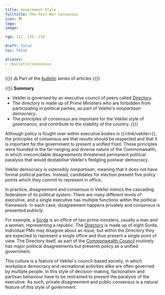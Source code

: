 ```yaml
---
title: Government Style
fulltitle: The Post-War Consensus
icon: 🏞️
logo:
image:

rgb: 117, 135, 218

draft: false
toc: false

aliases:
- /bulletin/consensus
---
```

{{<hint>}}
߷ Part of the *[bulletin](/bulletin/)* series of articles
{{</hint>}}

{{<hint panel>}}
**Summary**

* Vekllei is governed by an executive council of peers called [Directory](/directory/).
* The directory is made up of Prime Ministers who are forbidden from participating in political parties, as part of Vekllei's *nonpartisan democracy*.
* The principles of consensus are important for the Vekllei style of governance, and contribute to the stability of the country.
{{</hint>}}

Although policy is fought over within executive bodies in {{<link/vekllei>}}, the principles of consensus are that results should be respected and that it is important for the government to present a unified front. These principles were founded in the far-ranging and diverse nature of the Commonwealth, in which irreconcilable disagreements threatened permanent political paralysis that would destabilise Vekllei's fledgling postwar democracy.

Vekllei democracy is ostensibly *nonpartisan*, meaning that it does not have formal political parties. Instead, candidates for election present five policy points which they commit to represent in office.

In practice, disagreement and consensus in Vekllei mimics the cascading federalism of its political system. There are many different levels of executive, and a single executive has multiple functions within the political framework. In each case, disagreement happens privately and consensus is presented publicly.

For example, a [Sorda](/sorda/) is an office of two prime ministers, usually a man and a woman, representing a republic. The [Directory](/directory/) is made up of eight Sorda. Individual PMs may disagree about an issue, but within the Directory they are expected to represent a single office and thus present a single point of view. The Directory itself, as part of the [Commonwealth Council](/council/) routinely has major political disagreements but presents policy as a unified government.

This culture is a feature of Vekllei's council-based society, in which workplace democracy and recreational activities alike are often governed by multiple people. In this style of decision-making, factionalism and partisan behaviour have to be restrained to prevent the paralysis of the executive. As such, private disagreement and public consensus is a natural feature of this style of government.



